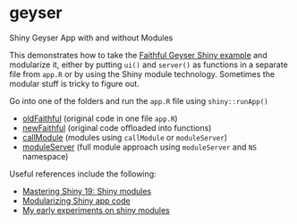 # geyser
Shiny Geyser App with and without Modules

This demonstrates how to take the [Faithful Geyser Shiny example](https://shiny.rstudio.com/gallery/faithful.html)
and modularize it, either by putting `ui()` and `server()` as functions in a separate file from `app.R` or by using the Shiny module technology. Sometimes the modular stuff is tricky to figure out.

Go into one of the folders and run the `app.R` file using `shiny::runApp()`

- [oldFaithful](https://github.com/byandell/geyser/tree/main/oldFaithful) (original code in one file `app.R`)
- [newFaithful](https://github.com/byandell/geyser/tree/main/newFaithful) (original code offloaded into functions)
- [callModule](https://github.com/byandell/geyser/tree/main/callModule) (modules using `callModule` or `moduleServer`)
- [moduleServer](https://github.com/byandell/geyser/tree/main/moduleServer) (full module approach using `moduleServer` and `NS` namespace)

Useful references include the following:

- [Mastering Shiny 19: Shiny modules](https://mastering-shiny.org/scaling-modules.html)
- [Modularizing Shiny app code](https://shiny.rstudio.com/articles/modules.html)
- [My early experiments on shiny modules](https://github.com/byandell/shiny_module)

